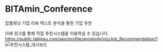 # BITAmin_Conference
잡플래닛 기업 리뷰 텍스트 분석을 통한 기업 추천

아래 링크를 통해 직접 추천시스템을 이용하실 수 있습니다.
https://public.tableau.com/app/profile/annalody/viz/Job_Recommendation/1
![추천시스템_대시보드](https://user-images.githubusercontent.com/45250049/127807830-57b9375f-0933-4b5d-92b6-7dffac436ed8.png)
